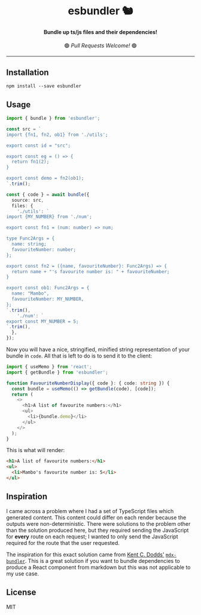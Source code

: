 <div align="center">
<h1>esbundler 🐿</h1>
<h4>Bundle up ts/js files and their dependencies!</h4>
<p>🟢 <em>Pull Requests Welcome!</em> 🟢</p>
</div>

---

## Installation

```
npm install --save esbundler
```

## Usage

```ts
import { bundle } from 'esbundler';

const src = `
import {fn1, fn2, ob1} from './utils';

export const id = "src";

export const eg = () => {
  return fn1(2);
}

export const demo = fn2(ob1);
`.trim();

const { code } = await bundle({
  source: src,
  files: {
    './utils': `
import {MY_NUMBER} from './num';

export const fn1 = (num: number) => num;

type Func2Args = {
  name: string;
  favouriteNumber: number;
};

export const fn2 = ({name, favouriteNumber}: Func2Args) => {
  return name + "'s favourite number is: " + favouriteNumber;
}

export const ob1: Func2Args = {
  name: "Mambo",
  favouriteNumber: MY_NUMBER,
};
`.trim(),
    './num': `
export const MY_NUMBER = 5;
`.trim(),
  },
});
```

Now you will have a nice, stringified, minified string representation of your bundle in `code`. All that is left to do is to send it to the client:

```ts
import { useMemo } from 'react';
import { getBundle } from 'esbundler';

function FavouriteNumberDisplay({ code }: { code: string }) {
  const bundle = useMemo(() => getBundle(code), [code]);
  return (
    <>
      <h1>A list of favourite numbers:</h1>
      <ul>
        <li>{bundle.demo}</li>
      </ul>
    </>
  );
}
```

This is what will render:

```html
<h1>A list of favourite numbers:</h1>
<ul>
  <li>Mambo's favourite number is: 5</li>
</ul>
```

## Inspiration

I came across a problem where I had a set of TypeScript files which generated content. This content could differ on each render because the outputs were non-deterministic. There were solutions to the problem other than the solution produced here, but they required sending the JavaScript for **every** route on each request; I wanted to only send the JavaScript required for the route that the user requested.

The inspiration for this exact solution came from [Kent C. Dodds'](https://kentcdodds.com) [`mdx-bundler`](https://github.com/kentcdodds/mdx-bundler). This is a great solution if you want to bundle dependencies to produce a React component from markdown but this was not applicable to my use case.

## License

MIT
